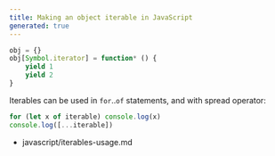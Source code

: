 ```yaml
---
title: Making an object iterable in JavaScript
generated: true
---
```


```js
obj = {}
obj[Symbol.iterator] = function* () {
    yield 1
    yield 2
}
```

Iterables can be used in `for`..`of` statements, and with spread operator:

```js
for (let x of iterable) console.log(x)
console.log([...iterable])
```

- javascript/iterables-usage.md
